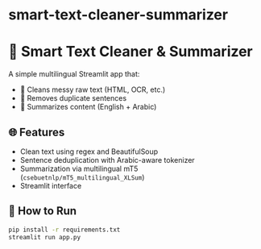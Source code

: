 # smart-text-cleaner-summarizer
# 🧠 Smart Text Cleaner & Summarizer

A simple multilingual Streamlit app that:
- 🧹 Cleans messy raw text (HTML, OCR, etc.)
- 🔁 Removes duplicate sentences
- 📝 Summarizes content (English + Arabic)

## 🌐 Features
- Clean text using regex and BeautifulSoup
- Sentence deduplication with Arabic-aware tokenizer
- Summarization via multilingual mT5 (`csebuetnlp/mT5_multilingual_XLSum`)
- Streamlit interface

## 🚀 How to Run
```bash
pip install -r requirements.txt
streamlit run app.py
